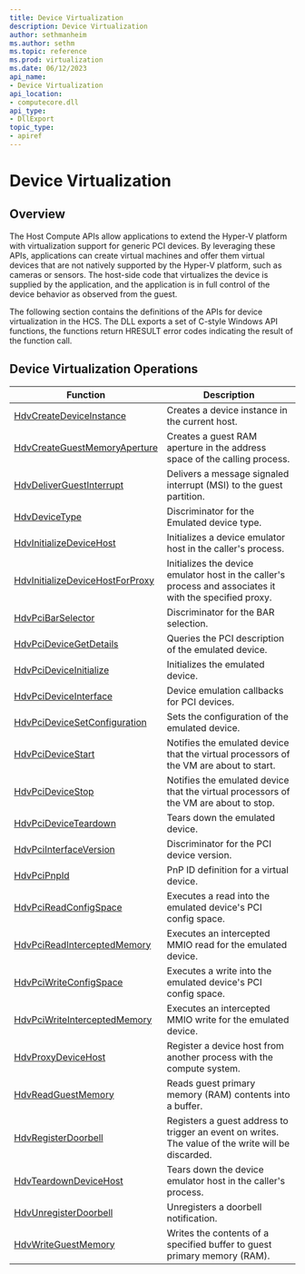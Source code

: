 ```yaml
---
title: Device Virtualization
description: Device Virtualization
author: sethmanheim
ms.author: sethm
ms.topic: reference
ms.prod: virtualization
ms.date: 06/12/2023
api_name:
- Device Virtualization
api_location:
- computecore.dll
api_type:
- DllExport
topic_type: 
- apiref
---
```

# Device Virtualization

## Overview

The Host Compute APIs allow applications to extend the Hyper-V platform with virtualization support for generic PCI devices. By leveraging these APIs, applications can create virtual machines and offer them virtual devices that are not natively supported by the Hyper-V platform, such as cameras or sensors. The host-side code that virtualizes the device is supplied by the application, and the application is in full control of the device behavior as observed from the guest.

The following section contains the definitions of the APIs for device virtualization in the HCS. The DLL exports a set of C-style Windows API functions, the functions return HRESULT error codes indicating the result of the function call.

## Device Virtualization Operations

|Function   |Description|
|---|---|
|[HdvCreateDeviceInstance](HdvCreateDeviceInstance.md)|Creates a device instance in the current host.|
|[HdvCreateGuestMemoryAperture](./HdvCreateGuestMemoryAperture.md)|Creates a guest RAM aperture in the address space of the calling process.|
|[HdvDeliverGuestInterrupt](./HdvDeliverGuestInterrupt.md)|Delivers a message signaled interrupt (MSI) to the guest partition.|
|[HdvDeviceType](HdvDeviceType.md)|Discriminator for the Emulated device type.|
|[HdvInitializeDeviceHost](HdvInitializeDeviceHost.md)|Initializes a device emulator host in the caller's process.|
|[HdvInitializeDeviceHostForProxy](HdvInitializeDeviceHostForProxy.md)|Initializes the device emulator host in the caller's process and associates it with the specified proxy.|
|[HdvPciBarSelector](HdvPciBarSelector.md)|Discriminator for the BAR selection.|
|[HdvPciDeviceGetDetails](HdvPciDeviceGetDetails.md)|Queries the PCI description of the emulated device.|
|[HdvPciDeviceInitialize](HdvPciDeviceInitialize.md)|Initializes the emulated device.|
|[HdvPciDeviceInterface](HdvPciDeviceInterface.md)|Device emulation callbacks for PCI devices.|
|[HdvPciDeviceSetConfiguration](HdvPciDeviceSetConfiguration.md)|Sets the configuration of the emulated device.|
|[HdvPciDeviceStart](HdvPciDeviceStart.md)|Notifies the emulated device that the virtual processors of the VM are about to start.|
|[HdvPciDeviceStop](HdvPciDeviceStop.md)|Notifies the emulated device that the virtual processors of the VM are about to stop.|
|[HdvPciDeviceTeardown](HdvPciDeviceTeardown.md)|Tears down the emulated device.|
|[HdvPciInterfaceVersion](HdvPciInterfaceVersion.md)|Discriminator for the PCI device version.|
|[HdvPciPnpId](HdvPciPnpId.md)|PnP ID definition for a virtual device.|
|[HdvPciReadConfigSpace](HdvPciReadConfigSpace.md)|Executes a read into the emulated device's PCI config space.|
|[HdvPciReadInterceptedMemory](HdvPciReadInterceptedMemory.md)|Executes an intercepted MMIO read for the emulated device.|
|[HdvPciWriteConfigSpace](HdvPciWriteConfigSpace.md)|Executes a write into the emulated device's PCI config space.|
|[HdvPciWriteInterceptedMemory](HdvPciWriteInterceptedMemory.md)|Executes an intercepted MMIO write for the emulated device.|
|[HdvProxyDeviceHost](HdvProxyDeviceHost.md)|Register a device host from another process with the compute system.|
|[HdvReadGuestMemory](./HdvReadGuestMemory.md)|Reads guest primary memory (RAM) contents into a buffer.|
|[HdvRegisterDoorbell](HdvRegisterDoorbell.md)|Registers a guest address to trigger an event on writes. The value of the write will be discarded.|
|[HdvTeardownDeviceHost](./HdvTeardownDeviceHost.md)|Tears down the device emulator host in the caller's process.|
|[HdvUnregisterDoorbell](HdvUnregisterDoorbell.md)|Unregisters a doorbell notification.|
|[HdvWriteGuestMemory](./HdvWriteGuestMemory.md)|Writes the contents of a specified buffer to guest primary memory (RAM).|
